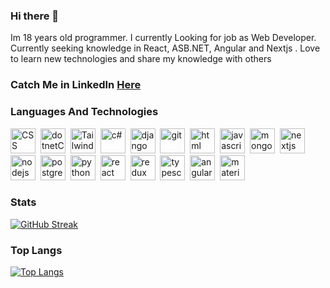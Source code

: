 ### Hi there 👋

Im 18 years old programmer. I currently Looking for job as Web Developer. Currently seeking knowledge in React, ASB.NET, Angular and Nextjs . Love to learn new technologies and share my knowledge with others 

### Catch Me in LinkedIn [Here](https://www.linkedin.com/in/salih-hasan-370547236/) 
### Languages And Technologies
  <div>   
  <img src="https://github.com/salehWeb/salehWeb/blob/main/CSS3.svg"  title="CSS3" alt="CSS" width="40" height="40"/>&nbsp;
  <img src="https://github.com/salehWeb/salehWeb/blob/main/NET-Core.svg"  title="dotnetCore" alt="dotnetCore" width="40" height="40"/>&nbsp;
  <img src="https://github.com/salehWeb/salehWeb/blob/main/Tailwind-CSS.svg"  title="Tailwind-CSS" alt="Tailwind-CSS" width="40" height="40"/>&nbsp;
  <img src="https://github.com/salehWeb/salehWeb/blob/main/c%23.svg"  title="c#" alt="c#" width="40" height="40"/>&nbsp;
  <img src="https://github.com/salehWeb/salehWeb/blob/main/django.svg"  title="django" alt="django" width="40" height="40"/>&nbsp;
  <img src="https://github.com/salehWeb/salehWeb/blob/main/git.svg"  title="git" alt="git" width="40" height="40"/>&nbsp;
  <img src="https://github.com/salehWeb/salehWeb/blob/main/html5.svg"  title="html" alt="html" width="40" height="40"/>&nbsp;
  <img src="https://github.com/salehWeb/salehWeb/blob/main/javascript.svg"  title="javascript" alt="javascript" width="40" height="40"/>&nbsp;
  <img src="https://github.com/salehWeb/salehWeb/blob/main/mongodb.svg"  title="mongodb" alt="mongodb" width="40" height="40"/>&nbsp;
  <img src="https://github.com/salehWeb/salehWeb/blob/main/nextjs.svg"  title="nextjs" alt="nextjs" width="40" height="40"/>&nbsp;
  <img src="https://github.com/salehWeb/salehWeb/blob/main/nodejs.svg"  title="nodejs" alt="nodejs" width="40" height="40"/>&nbsp;
  <img src="https://github.com/salehWeb/salehWeb/blob/main/postgresql.svg"  title="postgresql" alt="postgresql" width="40" height="40"/>&nbsp;
  <img src="https://github.com/salehWeb/salehWeb/blob/main/python.svg"  title="python" alt="python" width="40" height="40"/>&nbsp;
  <img src="https://github.com/salehWeb/salehWeb/blob/main/react.svg"  title="react" alt="react" width="40" height="40"/>&nbsp;
  <img src="https://github.com/salehWeb/salehWeb/blob/main/redux.svg"  title="redux" alt="redux" width="40" height="40"/>&nbsp;
  <img src="https://github.com/salehWeb/salehWeb/blob/main/typescript.svg"  title="typescript" alt="typescript" width="40" height="40"/>&nbsp;
  <img src="https://github.com/salehWeb/salehWeb/blob/main/angular.svg"  title="angular" alt="angular" width="40" height="40"/>&nbsp;
  <img src="https://github.com/salehWeb/salehWeb/blob/main/material-ui.svg"  title="material-ui" alt="material-ui" width="40" height="40"/>&nbsp;
  </div>


### Stats

[![GitHub Streak](http://github-readme-streak-stats.herokuapp.com?user=salehWeb&theme=dark&background=000000)](https://git.io/streak-stats)

### Top Langs
[![Top Langs](https://github-readme-stats.vercel.app/api/top-langs/?username=salehWeb&layout=compact&theme=vision-friendly-dark)](https://github.com/anuraghazra/github-readme-stats)

